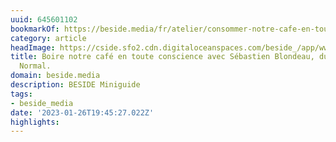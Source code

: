 ```yaml
---
uuid: 645601102
bookmarkOf: https://beside.media/fr/atelier/consommer-notre-cafe-en-toute-conscience/
category: article
headImage: https://cside.sfo2.cdn.digitaloceanspaces.com/beside_/app/www/2021/02/BESIDE_Atelier_Cafe_Fbthumbnail.jpg
title: Boire notre café en toute conscience avec Sébastien Blondeau, du balado Café
  Normal.
domain: beside.media
description: BESIDE Miniguide
tags:
- beside_media
date: '2023-01-26T19:45:27.022Z'
highlights:
---
```



